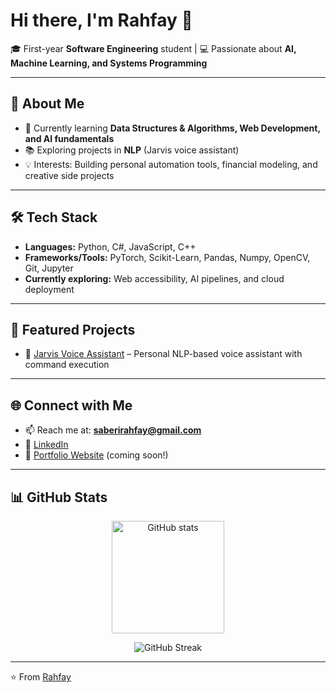 # Hi there, I'm Rahfay 👋

🎓 First-year **Software Engineering** student | 💻 Passionate about **AI, Machine Learning, and Systems Programming**  

---

## 🚀 About Me
- 🌱 Currently learning **Data Structures & Algorithms, Web Development, and AI fundamentals**
- 📚 Exploring projects in **NLP** (Jarvis voice assistant)
- 💡 Interests: Building personal automation tools, financial modeling, and creative side projects

---

## 🛠 Tech Stack
- **Languages:** Python, C#, JavaScript, C++
- **Frameworks/Tools:** PyTorch, Scikit-Learn, Pandas, Numpy, OpenCV, Git, Jupyter
- **Currently exploring:** Web accessibility, AI pipelines, and cloud deployment

---

## 📌 Featured Projects
- 🧠 [Jarvis Voice Assistant](#) – Personal NLP-based voice assistant with command execution  
---


## 🌐 Connect with Me
- 📫 Reach me at: **saberirahfay@gmail.com**  
- 💼 [LinkedIn](https://www.linkedin.com/in/rahfay-saberi-7b1b75339/)  
- 🎨 [Portfolio Website](#) (coming soon!)

---

## 📊 GitHub Stats
<p align="center">
  <img src="https://github-readme-stats.vercel.app/api?username=rahfay&show_icons=true&theme=tokyonight" alt="GitHub stats" height="180"/>
</p>

<p align="center">
  <img src="https://github-readme-streak-stats.herokuapp.com/?user=rahfay&theme=tokyonight" alt="GitHub Streak"/>
</p>

---

⭐️ From [Rahfay](https://github.com/rahfay)  

